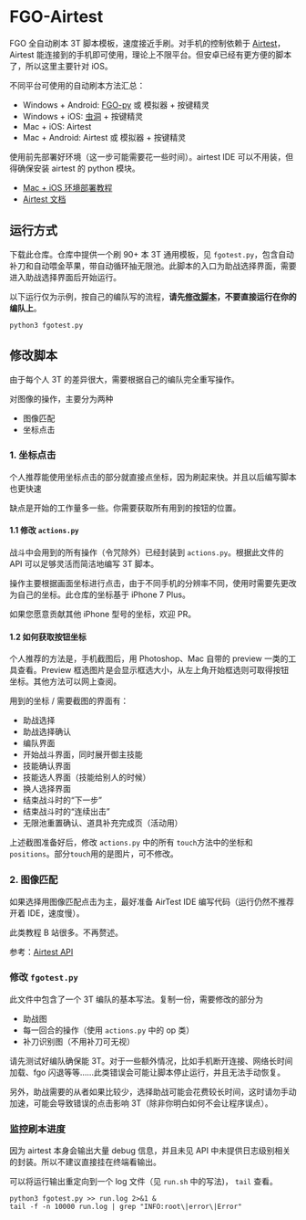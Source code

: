 # FGO-Airtest

FGO 全自动刷本 3T 脚本模板，速度接近手刷。对手机的控制依赖于 [Airtest](https://airtest.doc.io.netease.com/)，Airtest 能连接到的手机即可使用，理论上不限平台。但安卓已经有更方便的脚本了，所以这里主要针对 iOS。

不同平台可使用的自动刷本方法汇总：
- Windows + Android: [FGO-py](https://github.com/hgjazhgj/FGO-py) 或 模拟器 + 按键精灵
- Windows + iOS: [虫洞](https://wormhole.app/) + 按键精灵
- Mac + iOS: Airtest
- Mac + Android: Airtest 或 模拟器 + 按键精灵


使用前先部署好环境（这一步可能需要花一些时间）。airtest IDE 可以不用装，但得确保安装 airtest 的 python 模块。
- [Mac + iOS 环境部署教程](https://zhuanlan.zhihu.com/p/414629796)
- [Airtest 文档](https://airtest.doc.io.netease.com/tutorial/6_IOS_automated_testing/)

## 运行方式

下载此仓库。仓库中提供一个刷 90+ 本 3T 通用模板，见 `fgotest.py`，包含自动补刀和自动喂金苹果，带自动循环抽无限池。此脚本的入口为助战选择界面，需要进入助战选择界面后开始运行。

以下运行仅为示例，按自己的编队写的流程，**请先[修改脚本](#修改脚本)，不要直接运行在你的编队上**。

```shell
python3 fgotest.py
```

## 修改脚本

由于每个人 3T 的差异很大，需要根据自己的编队完全重写操作。

对图像的操作，主要分为两种
- 图像匹配
- 坐标点击

### 1. 坐标点击

个人推荐能使用坐标点击的部分就直接点坐标，因为刷起来快。并且以后编写脚本也更快速

缺点是开始的工作量多一些。你需要获取所有用到的按钮的位置。

#### 1.1 修改 `actions.py`

战斗中会用到的所有操作（令咒除外）已经封装到 `actions.py`。根据此文件的 API 可以足够灵活而简洁地编写 3T 脚本。

操作主要根据画面坐标进行点击，由于不同手机的分辨率不同，使用时需要先更改为自己的坐标。此仓库的坐标基于 iPhone 7 Plus。

如果您愿意贡献其他 iPhone 型号的坐标，欢迎 PR。

#### 1.2 如何获取按钮坐标
个人推荐的方法是，手机截图后，用 Photoshop、Mac 自带的 preview 一类的工具查看。Preview 框选图片是会显示框选大小，从左上角开始框选则可取得按钮坐标。其他方法可以网上查阅。

用到的坐标 / 需要截图的界面有：
- 助战选择
- 助战选择确认
- 编队界面
- 开始战斗界面，同时展开御主技能
- 技能确认界面
- 技能选人界面（技能给别人的时候）
- 换人选择界面
- 结束战斗时的“下一步”
- 结束战斗时的“连续出击”
- 无限池重置确认、道具补充完成页（活动用）

上述截图准备好后，修改 `actions.py` 中的所有 `touch`方法中的坐标和`positions`。部分`touch`用的是图片，可不修改。

### 2. 图像匹配

如果选择用图像匹配点击为主，最好准备 AirTest IDE 编写代码（运行仍然不推荐开着 IDE，速度慢）。

此类教程 B 站很多。不再赘述。

参考：[Airtest API](https://airtest.readthedocs.io/zh_CN/latest/all_module/airtest.core.api.html)

### 修改 `fgotest.py`

此文件中包含了一个 3T 编队的基本写法。复制一份，需要修改的部分为

- 助战图
- 每一回合的操作（使用 `actions.py` 中的 op 类）
- 补刀识别图（不用补刀可无视）

请先测试好编队确保能 3T。对于一些额外情况，比如手机断开连接、网络长时间加载、fgo 闪退等等……此类错误会可能让脚本停止运行，并且无法手动恢复。

另外，助战需要的从者如果比较少，选择助战可能会花费较长时间，这时请勿手动加速，可能会导致错误的点击影响 3T（除非你明白如何不会让程序误点）。

### 监控刷本进度

因为 airtest 本身会输出大量 debug 信息，并且未见 API 中未提供日志级别相关的封装。所以不建议直接挂在终端看输出。

可以将运行输出重定向到一个 log 文件（见 `run.sh` 中的写法)， `tail` 查看。

```shell
python3 fgotest.py >> run.log 2>&1 &
tail -f -n 10000 run.log | grep "INFO:root\|error\|Error"
```

